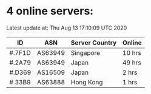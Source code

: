 # 4 online servers:

Latest update at: Thu Aug 13 17:10:09 UTC 2020

| ID | ASN | Server Country | Online |
| -- | --- | -------------- | ------ |
| #.7F1D | AS63949 | Singapore | 10 hrs |
| #.2A79 | AS63949 | Japan | 49 hrs |
| #.D369 | AS16509 | Japan | 2 hrs |
| #.33B9 | AS63888 | Hong Kong | 1 hrs |

